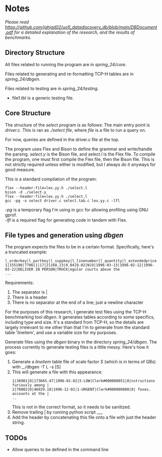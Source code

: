 # Notes

*Please read https://github.com/jahigd02/uofl_datadiscovery_db/blob/main/DBDocument.pdf for a detailed explanation of the research, and the results of benchmarks.*

## Directory Structure
All files related to running the program are in _spring_24/core_.

Files related to generating and re-formatting TCP-H tables are in _spring_24/dbgen_.

Files related to testing are in _spring_24/testing_.
- file1.tbl is a generic testing file.

## Core Structure

The structure of the *select* program is as follows:
The main entry point is _driver.c_. This is ran as _./select *file*_, where *file* is a file to run a query on.

For now, queries are defined in the driver.c file at the top.

The program uses Flex and Bison to define the grammar and write/handle the parsing. _select.y_ is the Bison file, and _select.l_ is the Flex file. To compile the program, one must first compile the Flex file, then the Bison file. This is not strictly required unless either is modified, but I always do it anyways for good measure.

This is a standard compilation of the program:
```
flex --header-file=lex.yy.h ./select.l 
bison -d ./select.y
flex --header-file=lex.yy.h ./select.l 
gcc -pg -o select driver.c select.tab.c lex.yy.c -lfl
```

_-pg_ is a temporary flag I'm using in gcc for allowing profiling using GNU gprof.\
_-lfl_ is a required flag for generating code in tandem with Flex.


## File types and generation using *dbgen*

The program expects the files to be in a certain format. Specifically, here's a truncated example:
```
l_orderkey|l_partkey|l_suppkey|l_linenumber|l_quantity|l_extendedprice|l_discount|l_tax|l_returnflag|l_linestatus|l_shipdate|l_commitdate|l_receiptdate|l_shipinstruct|l_shipmode|l_comment
1|155190|7706|1|17|21168.23|0.04|0.02|N|O|1996-03-13|1996-02-12|1996-03-22|DELIVER IN PERSON|TRUCK|egular courts above the
...
```
Requirements:

1. The separator is |
2. There is a header
3. There is no separator at the end of a line; just a newline character

For the purposes of this research, I generate test files using the TCP-H benchmarking tool *dbgen*. It generates tables according to some specifics, including type and size. It's a standard from TCP-H, so the details are largely irrelevant to me other than that I'm to generate from the standard table 'lineitem', and use a variable size for my purposes.

Generate files using the _dbgen_ binary in the directory _spring_24/dbgen_. The process currently to generate testing files is a little messy. Here's how it goes:

1. Generate a _lineitem_ table file of scale factor _S_ (which is in terms of GBs) with _./dbgen -T L -s [S]
2. This will generate a file with this appearance:
    ```
    1|36901|O|173665.47|1996-01-02|5-LOW|Clerk#000000951|0|nstructions furiously among |
    2|78002|O|46929.18|1996-12-01|1-URGENT|Clerk#000000880|0| foxes. accounts at the |
    ..
    ```
    This is not in the correct format, so it needs to be sanitized.
3. Remove trailing | by running python script ___
4. Add the header by concatenating this file onto a file with just the header string.
## TODOs
- Allow queries to be defined in the command line

